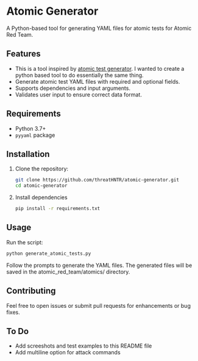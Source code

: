 # Atomic Generator

A Python-based tool for generating YAML files for atomic tests for Atomic Red Team.

## Features
- This is a tool inspired by [atomic test generator](https://atomicgen.io/). I wanted to create a python based tool to do essentially the same thing.
- Generate atomic test YAML files with required and optional fields.
- Supports dependencies and input arguments.
- Validates user input to ensure correct data format.

## Requirements
- Python 3.7+
- `pyyaml` package

## Installation
1. Clone the repository:

    ```bash
    git clone https://github.com/threatHNTR/atomic-generator.git
    cd atomic-generator
    ```

2. Install dependencies

    ```bash
    pip install -r requirements.txt
    ```
## Usage

Run the script:

```bash
python generate_atomic_tests.py
```

Follow the prompts to generate the YAML files. The generated files will be saved in the atomic_red_team/atomics/ directory.

## Contributing

Feel free to open issues or submit pull requests for enhancements or bug fixes.

## To Do

- Add screeshots and test examples to this README file
- Add multiline option for attack commands
